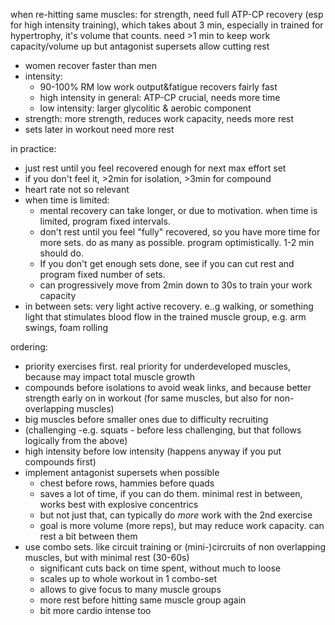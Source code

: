 when re-hitting same muscles:
    for strength, need full ATP-CP recovery (esp for high intensity training), which takes about 3 min, especially in trained
    for hypertrophy, it's volume that counts. need >1 min to keep work capacity/volume up
but antagonist supersets allow cutting rest
* women recover faster than men
* intensity:
  - 90-100% RM low work output&fatigue recovers fairly fast
  - high intensity in general: ATP-CP crucial, needs more time
  - low intensity: larger glycolitic & aerobic component
* strength: more strength, reduces work capacity, needs more rest
* sets later in workout need more rest


in practice:
- just rest until you feel recovered enough for next max effort set
- if you don't feel it, >2min for isolation, >3min for compound
- heart rate not so relevant
- when time is limited:
    - mental recovery can take longer, or due to motivation. when time is limited, program fixed intervals.
    - don't rest until you feel "fully" recovered, so you have more time for more sets. do as many as possible. program optimistically. 1-2 min should do.
    - If you don't get enough sets done, see if you can cut rest and program fixed number of sets.
    - can progressively move from 2min down to 30s to train your work capacity
- in between sets: very light active recovery. e..g walking, or something light that stimulates blood flow in the trained muscle group, e.g. arm swings, foam rolling

ordering:
- priority exercises first. real priority for underdeveloped muscles, because may impact total muscle growth
- compounds before isolations to avoid weak links, and because better strength early on in workout (for same muscles, but also for non-overlapping muscles)
- big muscles before smaller ones due to difficulty recruiting
- (challenging -e.g. squats - before less challenging, but that follows logically from the above)
- high intensity before low intensity (happens anyway if you put compounds first)
- implement antagonist supersets when possible
    - chest before rows, hammies before quads
    - saves a lot of time, if you can do them. minimal rest in between, works best with explosive concentrics
    - but not just that, can typically do *more* work with the 2nd exercise
    - goal is more volume (more reps), but may reduce work capacity. can rest a bit between them
- use combo sets. like circuit training or (mini-)circruits of non overlapping muscles, but with minimal rest (30-60s)
    - significant cuts back on time spent, without much to loose
    - scales up to whole workout in 1 combo-set
    - allows to give focus to many muscle groups
    - more rest before hitting same muscle group again
    - bit more cardio intense too